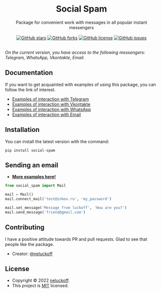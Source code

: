 <div align="center">
    <h1>Social Spam</h1>
    Package for convenient work with messages in all popular instant messengers
</div>
&nbsp;

<div align="center">
    <a href="https://github.com/neluckoff/social_spam/stargazers"><img alt="GitHub stars" src="https://img.shields.io/github/stars/neluckoff/social_spam?style=flat-square"></a>
    <a href="https://github.com/neluckoff/social_spam/network"><img alt="GitHub forks" src="https://img.shields.io/github/forks/neluckoff/social_spam?style=flat-square"></a>
    <a href="https://github.com/neluckoff/social_spam"><img alt="GitHub license" src="https://img.shields.io/github/license/neluckoff/social_spam?style=flat-square"></a>
    <a href="https://github.com/neluckoff/social_spam/issues"><img alt="GitHub issues" src="https://img.shields.io/github/issues/neluckoff/social_spam?style=flat-square"></a>
</div>
&nbsp;

<i>On the current version, you have access to the following messengers: Telegram, WhatsApp, Vkontakte, Email.</i>

## Documentation
If you want to get acquainted with examples of using this package, you can follow the link of interest.

- [Examples of interaction with Telegram](https://github.com/neluckoff/social_spam/blob/master/examples/telegram_examples.py)
- [Examples of interaction with Vkontakte](https://github.com/neluckoff/social_spam/blob/master/examples/vkontakte_examples.py)
- [Examples of interaction with WhatsApp](https://github.com/neluckoff/social_spam/blob/master/examples/whatsapp_examples.py)
- [Examples of interaction with Email](https://github.com/neluckoff/social_spam/blob/master/examples/mail_examples.py)

## Installation
You can install the latest version with the command:

```shell
pip install social-spam
```

## Sending an email
- **[More examples here!](https://github.com/neluckoff/social_spam/blob/master/examples/)**

```python
from social_spam import Mail

mail = Mail()
mail.connect_mail('test@inbox.ru', 'my_password')

mail.set_message('Message from luckoff', 'How are you?')
mail.send_message('friend@gmail.com')
```

## Contributing
I have a positive attitude towards PR and pull requests. Glad to see that people like the package.

- Creator: [@neluckoff](https://github.com/neluckoff)

## License

- Copyright © 2022 [neluckoff](https://github.com/neluckoff).
- This project is [MIT](https://github.com/neluckoff/social_spam/blob/master/LICENSE.md) licensed.
